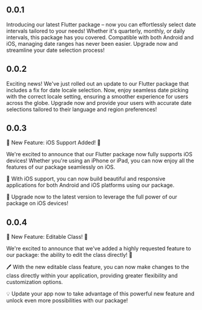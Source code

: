 ## 0.0.1

Introducing our latest Flutter package – now you can effortlessly select date intervals tailored to your needs! Whether it's quarterly, monthly, or daily intervals, this package has you covered. Compatible with both Android and iOS, managing date ranges has never been easier. Upgrade now and streamline your date selection process!

## 0.0.2

Exciting news! We've just rolled out an update to our Flutter package that includes a fix for date locale selection. Now, enjoy seamless date picking with the correct locale setting, ensuring a smoother experience for users across the globe. Upgrade now and provide your users with accurate date selections tailored to their language and region preferences!

## 0.0.3
🎉 New Feature: iOS Support Added! 🎉

We're excited to announce that our Flutter package now fully supports iOS devices! Whether you're using an iPhone or iPad, you can now enjoy all the features of our package seamlessly on iOS.

📱 With iOS support, you can now build beautiful and responsive applications for both Android and iOS platforms using our package.

🚀 Upgrade now to the latest version to leverage the full power of our package on iOS devices!

## 0.0.4
🚀 New Feature: Editable Class! 🚀

We're excited to announce that we've added a highly requested feature to our package: the ability to edit the class directly! 🎉

🖊️ With the new editable class feature, you can now make changes to the class directly within your application, providing greater flexibility and customization options.

💡 Update your app now to take advantage of this powerful new feature and unlock even more possibilities with our package!
